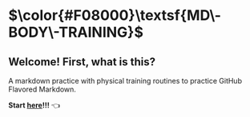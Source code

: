 # $\color{#F08000}\textsf{MD\-BODY\-TRAINING}$

## Welcome\! First, what is this?

A markdown practice with physical training routines to practice GitHub Flavored Markdown\.

**Start [here](home.md "🏠")\!\!\!** :point_left:
